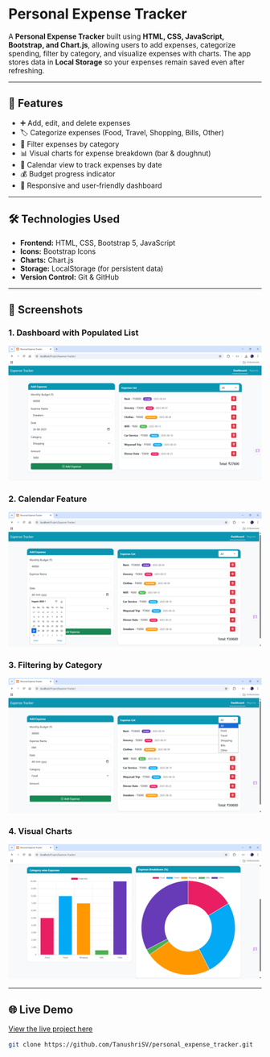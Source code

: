 # Personal Expense Tracker  

A **Personal Expense Tracker** built using **HTML, CSS, JavaScript, Bootstrap, and Chart.js**, allowing users to add expenses, categorize spending, filter by category, and visualize expenses with charts. The app stores data in **Local Storage** so your expenses remain saved even after refreshing.

---

## 🚀 Features  
- ➕ Add, edit, and delete expenses  
- 🏷️ Categorize expenses (Food, Travel, Shopping, Bills, Other)  
- 🔎 Filter expenses by category  
- 📊 Visual charts for expense breakdown (bar & doughnut)  
- 📅 Calendar view to track expenses by date  
- 💰 Budget progress indicator  
- 📌 Responsive and user-friendly dashboard  

---

## 🛠️ Technologies Used  
- **Frontend:** HTML, CSS, Bootstrap 5, JavaScript  
- **Icons:** Bootstrap Icons  
- **Charts:** Chart.js  
- **Storage:** LocalStorage (for persistent data)  
- **Version Control:** Git & GitHub  

---

## 📸 Screenshots  

### 1. Dashboard with Populated List  
![Dashboard With Populated List](images/Dashboard_With_Populated_list.png)  

### 2. Calendar Feature  
![Calendar Feature](images/Calender_Feature.png)  

### 3. Filtering by Category  
![Filtering by Category](images/Filtering_By_Category.png)  

### 4. Visual Charts  
![Visual Charts](images/Visual_Charts.png)  

---

## 🌐 Live Demo  
[View the live project here](https://tanushrisv.github.io/personal_expense_tracker/)  

   ```bash
   git clone https://github.com/TanushriSV/personal_expense_tracker.git
